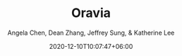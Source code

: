 ---
title: "Oravia"
date: 2020-12-10T10:07:47+06:00
draft: false

# post thumb
image: "images/oravia.jpeg"

# meta description
description: "GDD Final Project"
summary: "A 2.5D side-scrolling adventure game."
author: "Angela Chen, Dean Zhang, Jeffrey Sung, & Katherine Lee"

# taxonomies
categories: 
  - "Game Development and Design"
tags:
  - "C#"
  - "Game"
  - "Unity"

# post type
type: "featured"
---